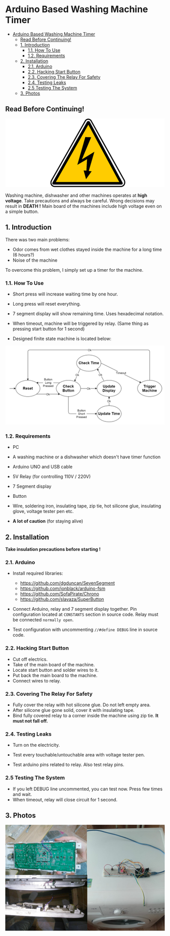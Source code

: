 # Arduino Based Washing Machine Timer

   * [Arduino Based Washing Machine Timer](#arduino-based-washing-machine-timer)
      * [Read Before Continuing!](#read-before-continuing)
      * [1. Introduction](#1-introduction)
         * [1.1. How To Use](#11-how-to-use)
         * [1.2. Requirements](#12-requirements)
      * [2. Installation](#2-installation)
         * [2.1. Arduino](#21-arduino)
         * [2.2. Hacking Start Button](#22-hacking-start-button)
         * [2.3. Covering The Relay For Safety](#23-covering-the-relay-for-safety)
         * [2.4. Testing Leaks](#24-testing-leaks)
         * [2.5 Testing The System](#25-testing-the-system)
      * [3. Photos](#3-photos)

## Read Before Continuing!

![high_voltage](img/high_voltage.png)

Washing machine, dishwasher and other machines operates at **high voltage**. Take precautions and always be careful. Wrong decisions may result in **DEATH !** Main board of the machines include high voltage even on a simple button. 

## 1. Introduction

There was two main problems:

- Odor comes from wet clothes stayed inside the machine for a long time (6 hours?)
- Noise of the machine

To overcome this problem, I simply set up a timer for the machine. 

### 1.1. How To Use

- Short press will increase waiting time by one hour.
- Long press will reset everything.
- 7 segment display will show remaining time. Uses hexadecimal notation.

- When timeout, machine will be triggered by relay. (Same thing as pressing start button for 1 second)
- Designed finite state machine is located below:

![](img/finite_state_machine.png)

### 1.2. Requirements

- PC

- A washing machine or a dishwasher which doesn't have timer function
- Arduino UNO and USB cable
- 5V Relay (for controlling 110V / 220V)
- 7 Segment display
- Button
- Wire, soldering iron, insulating tape, zip tie, hot silicone glue, insulating glove, voltage tester pen etc.
- **A lot of caution** (for staying alive)

## 2. Installation

**Take insulation precautions before starting !**

### 2.1. Arduino

- Install required libraries:
  - https://github.com/dgduncan/SevenSegment
  - https://github.com/jonblack/arduino-fsm
  - https://github.com/SofaPirate/Chrono
  - https://github.com/slavaza/SuperButton

- Connect Arduino, relay and 7 segment display together. Pin configuration located at `CONSTANTS` section in source code. Relay must be connected `normally open`.
- Test configuration with uncommenting `//#define DEBUG` line in source code.

### 2.2. Hacking Start Button

- Cut off electrics.
- Take of the main board of the machine.
- Locate start button and solder wires to it.
- Put back the main board to the machine.
- Connect wires to relay.

### 2.3. Covering The Relay For Safety

- Fully cover the relay with hot silicone glue. Do not left empty area. 
- After silicone glue gone solid, cover it with insulating tape.
- Bind fully covered relay to a corner inside the machine using zip tie. **It must not fall off.**

### 2.4. Testing Leaks

- Turn on the electricity.

- Test every touchable/untouchable area with voltage tester pen. 
- Test arduino pins related to relay. Also test relay pins.

### 2.5 Testing The System

- If you left DEBUG line uncommented, you can test now. Press few times and wait.
- When timeout, relay will close circuit for 1 second.

## 3. Photos

![photos](img/photos.jpg)
